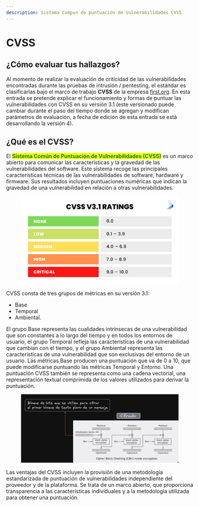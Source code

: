 ```yaml
---
description: Sistema Compun de puntuación de Vulnerabilidades CVSS
---
```


# CVSS

## ¿Cómo evaluar tus hallazgos?

Al momento de realizar la evaluación de criticidad de las vulnerabilidades encontradas durante las pruebas de intrusión / pentesting, el estándar es clasificarlas bajo el marco de trabajo **CVSS** de la empresa [first.org](https://www.first.org/). En esta entrada se pretende explicar el funcionamiento y formas de puntuar las vulnerabilidades con CVSS en su versión 3.1 (este versionado puede cambiar durante el paso del tiempo donde se agregan y modifican parámetros de evaluación, a fecha de edición de esta entrada se está desarrollando la versión 4).



## ¿Qué es el CVSS?

El <mark style="color:green;">**Sistema Común de Puntuación de Vulnerabilidades (CVSS)**</mark> es un marco abierto para comunicar las características y la gravedad de las vulnerabilidades del software. Este sistema recoge las principales características técnicas de las vulnerabilidades de software, hardware y firmware. Sus resultados incluyen puntuaciones numéricas que indican la gravedad de una vulnerabilidad en relación a otras vulnerabilidades.

<figure><img src="../../../.gitbook/assets/image (1).png" alt=""><figcaption></figcaption></figure>

CVSS consta de tres grupos de métricas en su versión 3.1:

* Base
* Temporal
* Ambiental.&#x20;

El grupo Base representa las cualidades intrínsecas de una vulnerabilidad que son constantes a lo largo del tiempo y en todos los entornos de usuario, el grupo Temporal refleja las características de una vulnerabilidad que cambian con el tiempo, y el grupo Ambiental representa las características de una vulnerabilidad que son exclusivas del entorno de un usuario. Las métricas Base producen una puntuación que va de 0 a 10, que puede modificarse puntuando las métricas Temporal y Entorno. Una puntuación CVSS también se representa como una cadena vectorial, una representación textual comprimida de los valores utilizados para derivar la puntuación.&#x20;

<figure><img src="../../../.gitbook/assets/image (2).png" alt=""><figcaption></figcaption></figure>

Las ventajas del CVSS incluyen la provisión de una metodología estandarizada de puntuación de vulnerabilidades independiente del proveedor y de la plataforma. Se trata de un marco abierto, que proporciona transparencia a las características individuales y a la metodología utilizada para obtener una puntuación.
